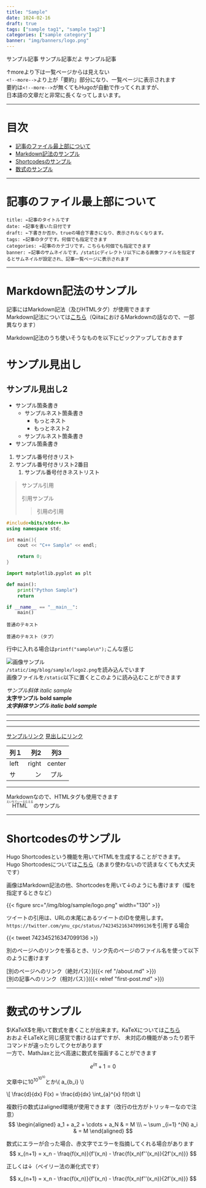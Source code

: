 ```yaml
---
title: "Sample"
date: 1024-02-16
draft: true
tags: ["sample tag1", "sample tag2"]
categories: ["sample category"]
banner: "img/banners/logo.png"
---
```


サンプル記事
サンプル記事だよ
サンプル記事

<!--more-->

↑moreより下は一覧ページからは見えない  
`<!--more-->`より上が「要約」部分になり、一覧ページに表示されます  
要約は`<!--more-->`が無くてもHugoが自動で作ってくれますが、  
日本語の文章だと非常に長くなってしまいます。
<!--
改行は行末に半角スペースを2つ入れるとできます
ちなみにこれはコメントで、記事には表示されません
-->

* * *

# 目次
- [記事のファイル最上部について](#記事のファイル最上部について)
- [Markdown記法のサンプル](#Markdown記法のサンプル)
- [Shortcodesのサンプル](#Shortcodesのサンプル)
- [数式のサンプル](#数式のサンプル)

* * *

# 記事のファイル最上部について
```
title: ←記事のタイトルです
date: ←記事を書いた日付です
draft: ←下書きか否か。trueの場合下書きになり、表示されなくなります。
tags: ←記事のタグです。何個でも指定できます
categories: ←記事のカテゴリです。こちらも何個でも指定できます
banner: ←記事のサムネイルです。/staticディレクトリ以下にある画像ファイルを指定するとサムネイルが設定され、記事一覧ページに表示されます
```

* * *

# Markdown記法のサンプル

記事にはMarkdown記法（及びHTMLタグ）が使用できます  
Markdown記法については[こちら](https://qiita.com/Qiita/items/c686397e4a0f4f11683d)（QiitaにおけるMarkdownの話なので、一部異なります）

Markdown記法のうち使いそうなものを以下にピックアップしておきます

# サンプル見出し
## サンプル見出し2

- サンプル箇条書き
    - サンプルネスト箇条書き
        - もっとネスト
        - もっとネスト2
    - サンプルネスト箇条書き
- サンプル箇条書き

1. サンプル番号付きリスト
1. サンプル番号付きリスト2番目
    1. サンプル番号付きネストリスト

> サンプル引用
>
> 引用サンプル
>
>> 引用の引用

```C++
#include<bits/stdc++.h>
using namespace std;

int main(){
    cout << "C++ Sample" << endl;

    return 0;
}
```

```Python
import matplotlib.pyplot as plt

def main():
    print("Python Sample")
    return

if __name__ == "__main__":
    main()
```

```
普通のテキスト
```

    普通のテキスト（タブ）

行中に入れる場合は`printf("sample\n");`こんな感じ

![画像サンプル](/img/blog/sample/logo2.png)  
`/static/img/blog/sample/logo2.png`を読み込んでいます  
画像ファイルを`/static`以下に置くとこのように読み込むことができます

*サンプル斜体* _italic sample_  
**太字サンプル** __bold sample__  
***太字斜体サンプル*** ___italic bold sample___

* * *

- - -

_ _ _

[サンプルリンク](https://ynucpc.github.io/)
[見出しにリンク](#サンプル見出し2)

|列１|列2|列3|
|:--|--:|:--:|
|left|right|center|
|サ|ン|プル|

---

Markdownなので、HTMLタグも使用できます  
<ruby>
HTML<rt>えいちてぃーえむえる</rt>
</ruby>
のサンプル

* * *

# Shortcodesのサンプル

Hugo Shortcodesという機能を用いてHTMLを生成することができます。  
Hugo Shortcodesについては[こちら](https://gohugo.io/content-management/shortcodes/)（あまり使わないので読まなくても大丈夫です）

画像はMarkdown記法の他、Shortcodesを用いて↓のようにも書けます（幅を指定するときなど）

{{< figure src="/img/blog/sample/logo.png" width="130" >}}

ツイートの引用は、URLの末尾にあるツイートのIDを使用します。  
`https://twitter.com/ynu_cpc/status/742345216347099136`を引用する場合

{{< tweet 742345216347099136 >}}

別のページへのリンクを張るとき、リンク先のページのファイル名を使って以下のように書けます

[別のページへのリンク（絶対パス）]({{< ref "/about.md" >}})  
[別の記事へのリンク（相対パス）]({{< relref "first-post.md" >}})

* * *

# 数式のサンプル

$\KaTeX$を用いて数式を書くことが出来ます。KaTeXについては[こちら](https://katex.org/)  
おおよそLaTeXと同じ感覚で書けるはずですが、
未対応の機能があったり若干コマンドが違ったりしてクセがあります  
一方で、MathJaxと比べ高速に数式を描画することができます

$$
    e^{i \pi} + 1 = 0
$$

文章中に$10^{10^{10^{10}}}$とか\\( a_{b_i} \\)

\\[
    \frac{d}{dx} F(x) = \frac{d}{dx} \int_{a}^{x} f(t)dt
\\]

複数行の数式はaligned環境が使用できます（改行の仕方がトリッキーなので注意）
$$
\begin{aligned}
a_1 + a_2 + \cdots + a_N & = M \\\ ~
\sum _{i=1} ^{N} a_i & = M
\end{aligned}
$$
<!--
本来はバックスラッシュ2つで改行になるはずですが、
なぜか"\\\ "としないと改行になりません。
テキストエディタの設定によっては末尾の空白が消えてしまうため、チルダを入れています
-->

数式にエラーが合った場合、赤文字でエラーを指摘してくれる場合があります
$$
x_{n+1} = x_n - \fraq{f(x_n)}{f'(x_n) - \frac{f(x_n)f''(x_n)}{2f'(x_n)}}
$$

正しくは↓（ベイリー法の漸化式です）

$$
x_{n+1} = x_n - \frac{f(x_n)}{f'(x_n) - \frac{f(x_n)f''(x_n)}{2f'(x_n)}}
$$
